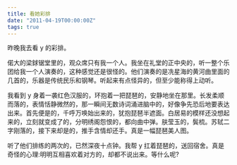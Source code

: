 ```yaml
---
title: 看她彩排
date: "2011-04-19T00:00:00Z"
tags: true
---
```


昨晚我去看 y 的彩排。

偌大的梁銶锯堂里的，观众席只有我一个人。我坐在礼堂的正中央的，听一整个乐团给我一个人演奏的，这种感觉还是很怪的。他们演奏的是冼星海的黄河曲里面的几首的，乐器是传统民乐和钢琴。听起来有点怪异的，但至少能称得上动听。

我看到 y 身着一袭红色汉服的，环抱着一把琵琶的，安静地坐在那里。长发柔顺而落的，表情恬静微然的，那一瞬间无数诗词涌进脑中的，好像争先恐后地要表达出来。首先便是的，千呼万唤始出来的，犹抱琵琶半遮面。白居易的模样还没想起来的，立刻就变成了的，分明绣阁怨恨的，都向曲中弹。肤莹玉的，鬓梳。苏轼二字刚落的，接下来却是的，推手含情却还手。真是一幅琵琶美人图。

听了他们排练的两次的，已然深夜十点钟。我帮 y 扛着琵琶的，送回宿舍。真是奇怪的心理:明明互相喜欢着对方的，却都不说出来。等什么呢?
